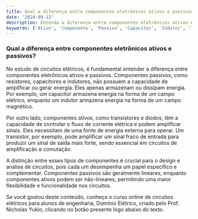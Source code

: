 ```yaml
---
title: Qual a diferença entre componentes eletrônicos ativos e passivos?
date: "2024-09-13"
description: Entenda a diferença entre componentes eletrônicos ativos e passivos no contexto de circuitos elétricos.
keywords: ['Ativo', 'Componente', 'Passivo', 'Capacitor', 'Indutor', 'Transistor']
---
```


### Qual a diferença entre componentes eletrônicos ativos e passivos?

No estudo de circuitos elétricos, é fundamental entender a diferença entre componentes eletrônicos ativos e passivos. Componentes passivos, como resistores, capacitores e indutores, não possuem a capacidade de amplificar ou gerar energia. Eles apenas armazenam ou dissipam energia. Por exemplo, um capacitor armazena energia na forma de um campo elétrico, enquanto um indutor armazena energia na forma de um campo magnético.

Por outro lado, componentes ativos, como transistores e diodos, têm a capacidade de controlar o fluxo de corrente elétrica e podem amplificar sinais. Eles necessitam de uma fonte de energia externa para operar. Um transistor, por exemplo, pode amplificar um sinal fraco de entrada para produzir um sinal de saída mais forte, sendo essencial em circuitos de amplificação e comutação.

A distinção entre esses tipos de componentes é crucial para o design e análise de circuitos, pois cada um desempenha um papel específico e complementar. Componentes passivos são geralmente lineares, enquanto componentes ativos podem ser não-lineares, permitindo uma maior flexibilidade e funcionalidade nos circuitos.

Se você gostou deste conteúdo, conheça o curso online de circuitos elétricos para alunos de engenharia, Domínio Elétrico, criado pelo Prof. Nicholas Yukio, clicando no botão presente logo abaixo do texto.